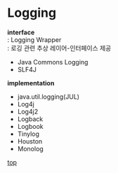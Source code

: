 # Logging


**interface**   
: Logging Wrapper    
: 로깅 관련 추상 레이어-인터페이스 제공    

- Java Commons Logging
- SLF4J


**implementation**   
- java.util.logging(JUL)
- Log4j
- Log4j2
- Logback
- Logbook
- Tinylog
- Houston
- Monolog



[top](#)
